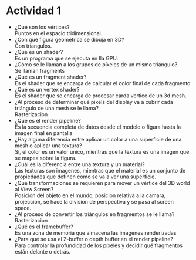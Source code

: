 # Actividad 1

- ¿Qué son los vértices?  
  Puntos en el espacio tridimensional.
- ¿Con qué figura geométrica se dibuja en 3D?  
  Con triangulos.
- ¿Qué es un shader?  
  Es un programa que se ejecuta en lla GPU.
- ¿Cómo se le llaman a los grupos de píxeles de un mismo triángulo?  
  Se llaman fragments
- ¿Qué es un fragment shader?  
  Es el shader que se encarga de calcular el color final de cada fragmento
- ¿Qué es un vertex shader?  
  Es el shader que se encarga de procesar carda vertice de un 3d mesh.
- ¿Al proceso de determinar qué pixels del display va a cubrir cada triángulo de una mesh se le llama?  
  Rasterizacion
- ¿Qué es el render pipeline?  
  Es la secuencia completa de datos desde el modelo o figura hasta la imagen final en pantalla
- ¿Hay alguna diferencia entre aplicar un color a una superficie de una mesh o aplicar una textura?  
  Si, el color es un valor unico, mientras que la textura es una imagen que se mapea sobre la figura.
- ¿Cuál es la diferencia entre una textura y un material?  
  Las texturas son imagenes, mientras que el material es un conjunto de propiedades que definen como se va a ver una superficie.
- ¿Qué transformaciones se requieren para mover un vértice del 3D world al View Screen?  
  Posicion del objeto en el mundo, posicion relativa a la camara, projeccion, se hace la division de perspectiva y se pasa al screen space.
- ¿Al proceso de convertir los triángulos en fragmentos se le llama?  
  Rasterizacion
- ¿Qué es el framebuffer?  
  Es una zona de memoria que almacena las imagenes renderizadas
- ¿Para qué se usa el Z-buffer o depth buffer en el render pipeline?  
  Para controlar la profundidad de los píxeles y decidir qué fragmentos están delante o detrás.